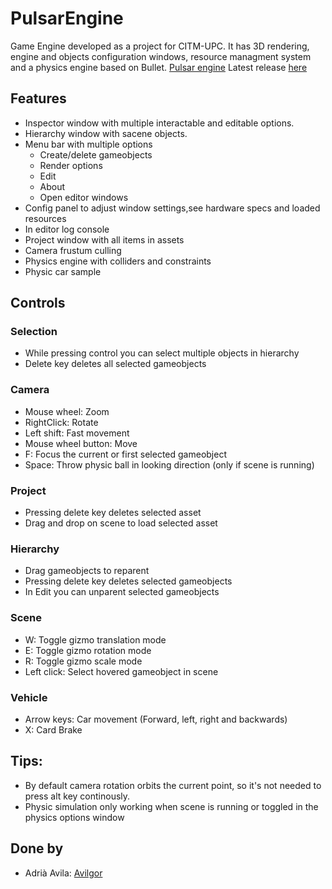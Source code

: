 # PulsarEngine
Game Engine developed as a project for CITM-UPC. It has 3D rendering, engine and objects configuration windows, 
resource managment system and a physics engine based on Bullet. 
[Pulsar engine](https://github.com/Avilgor/PulsarEngine)
Latest release [here](https://github.com/Avilgor/PulsarEngine/releases)

## Features

* Inspector window with multiple interactable and editable options.
* Hierarchy window with sacene objects.
* Menu bar with multiple options
  * Create/delete gameobjects 
  * Render options
  * Edit
  * About 
  * Open editor windows
* Config panel to adjust window settings,see hardware specs and loaded resources
* In editor log console
* Project window with all items in assets
* Camera frustum culling
* Physics engine with colliders and constraints
* Physic car sample

## Controls

### Selection
* While pressing control you can select multiple objects in hierarchy
* Delete key deletes all selected gameobjects

### Camera
* Mouse wheel: Zoom
* RightClick: Rotate
* Left shift: Fast movement
* Mouse wheel button: Move
* F: Focus the current or first selected gameobject
* Space: Throw physic ball in looking direction (only if scene is running)

### Project
* Pressing delete key deletes selected asset
* Drag and drop on scene to load selected asset

### Hierarchy
* Drag gameobjects to reparent
* Pressing delete key deletes selected gameobjects
* In Edit you can unparent selected gameobjects

### Scene
* W: Toggle gizmo translation mode
* E: Toggle gizmo rotation mode
* R: Toggle gizmo scale mode
* Left click: Select hovered gameobject in scene

### Vehicle
* Arrow keys: Car movement (Forward, left, right and backwards)
* X: Card Brake

## Tips: 
* By default camera rotation orbits the current point, so it's not needed to press alt key continously.
* Physic simulation only working when scene is running or toggled in the physics options window

## Done by
* Adrià Avila: [Avilgor](https://github.com/Avilgor)

